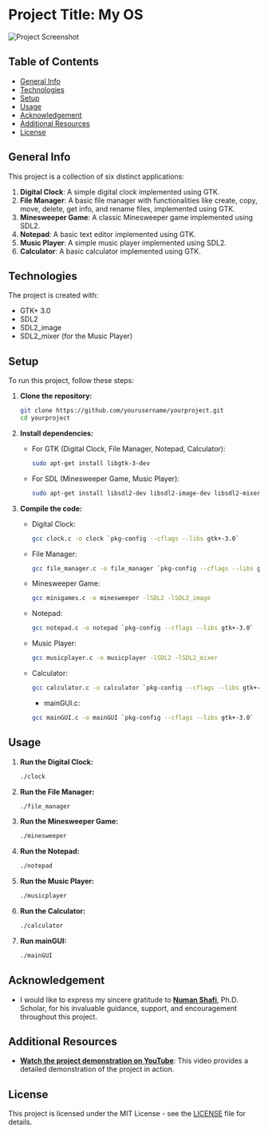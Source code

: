 # Project Title: My OS

![Project Screenshot](https://github.com/ShahbazGhafil/My-Operating-System-Project/blob/main/img.png "Project Screenshot")

## Table of Contents
* [General Info](#general-info)
* [Technologies](#technologies)
* [Setup](#setup)
* [Usage](#usage)
* [Acknowledgement](#acknowledgement)
* [Additional Resources](#additionalresources)
* [License](#license)

## General Info
This project is a collection of six distinct applications:

1. **Digital Clock**: A simple digital clock implemented using GTK.
2. **File Manager**: A basic file manager with functionalities like create, copy, move, delete, get info, and rename files, implemented using GTK.
3. **Minesweeper Game**: A classic Minesweeper game implemented using SDL2.
4. **Notepad**: A basic text editor implemented using GTK.
5. **Music Player**: A simple music player implemented using SDL2.
6. **Calculator**: A basic calculator implemented using GTK.

## Technologies
The project is created with:
* GTK+ 3.0
* SDL2
* SDL2_image
* SDL2_mixer (for the Music Player)

## Setup
To run this project, follow these steps:

1. **Clone the repository:**
    ```bash
    git clone https://github.com/yourusername/yourproject.git
    cd yourproject
    ```

2. **Install dependencies:**
    - For GTK (Digital Clock, File Manager, Notepad, Calculator):
      ```bash
      sudo apt-get install libgtk-3-dev
      ```
    - For SDL (Minesweeper Game, Music Player):
      ```bash
      sudo apt-get install libsdl2-dev libsdl2-image-dev libsdl2-mixer-dev
      ```

3. **Compile the code:**
    - Digital Clock:
      ```bash
      gcc clock.c -o clock `pkg-config --cflags --libs gtk+-3.0`
      ```
    - File Manager:
      ```bash
      gcc file_manager.c -o file_manager `pkg-config --cflags --libs gtk+-3.0 gio-2.0`
      ```
    - Minesweeper Game:
      ```bash
      gcc minigames.c -o minesweeper -lSDL2 -lSDL2_image
      ```
    - Notepad:
      ```bash
      gcc notepad.c -o notepad `pkg-config --cflags --libs gtk+-3.0`
      ```
    - Music Player:
      ```bash
      gcc musicplayer.c -o musicplayer -lSDL2 -lSDL2_mixer
      ```
    - Calculator:
      ```bash
      gcc calculator.c -o calculator `pkg-config --cflags --libs gtk+-3.0`
      ```
      - mainGUI.c:
      ```bash
      gcc mainGUI.c -o mainGUI `pkg-config --cflags --libs gtk+-3.0`
      ```

## Usage
1. **Run the Digital Clock:**
    ```bash
    ./clock
    ```

2. **Run the File Manager:**
    ```bash
    ./file_manager
    ```

3. **Run the Minesweeper Game:**
    ```bash
    ./minesweeper
    ```

4. **Run the Notepad:**
    ```bash
    ./notepad
    ```

5. **Run the Music Player:**
    ```bash
    ./musicplayer
    ```

6. **Run the Calculator:**
    ```bash
    ./calculator
    ```
7. **Run mainGUI:**
    ```bash
    ./mainGUI
    ```


## Acknowledgement 
- I would like to express my sincere gratitude to **[Numan Shafi](https://www.linkedin.com/in/numan-shafi786/)**, Ph.D. Scholar, for his invaluable guidance, support, and encouragement throughout this project.

## Additional Resources

- **[Watch the project demonstration on YouTube](https://youtu.be/EGRXwL5_NOM)**: This video provides a detailed demonstration of the project in action.


## License
This project is licensed under the MIT License - see the [LICENSE](LICENSE) file for details.

